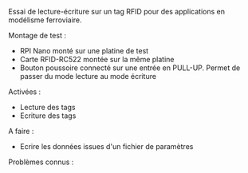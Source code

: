 Essai de lecture-écriture sur un tag RFID pour des applications en modélisme ferroviaire.

Montage de test :
   + RPI Nano monté sur une platine de test
   + Carte RFID-RC522 montée sur la même platine
   + Bouton poussoire connecté sur une entrée en PULL-UP. Permet de passer du mode lecture au mode écriture

Activées :
   + Lecture des tags
   + Ecriture des tags

A faire :
   + Ecrire les données issues d'un fichier de paramètres

Problèmes connus :
